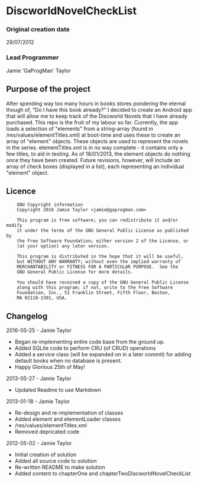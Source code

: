 # DiscworldNovelCheckList #

### Original creation date ###
29/07/2012

### Lead Programmer ###
Jamie 'GaProgMan' Taylor

## Purpose of the project ##
  After spending way too many hours in books stores pondering the eternal though of, "Do I have this book already?" I decided to create an Android app that will allow me to keep track of the Discworld Novels that I have already purchased.
  This repo is the fruit of my labour so far. Currently, the app loads a selection of "elements" from a string-array (found in /res/values/elementTitles.xml) at boot-time and uses these to create an array of "element" objects. These objects are used to represent the novels in the series.
  elementTitles.xml is in no way complete - it contains only a few titles, to aid in testing.
  As of 18/01/2013, the element objects do nothing once they have been created. Future revisions, however, will include an array of check boxes (displayed in a list), each representing an individual "element" object.

## Licence ##

		GNU Copyright information
		Copyright 2016 Jamie Taylor <jamie@gaprogman.com>

		This program is free software; you can redistribute it and/or modify
		it under the terms of the GNU General Public License as published by
		the Free Software Foundation; either version 2 of the License, or
		(at your option) any later version.

		This program is distributed in the hope that it will be useful,
		but WITHOUT ANY WARRANTY; without even the implied warranty of
		MERCHANTABILITY or FITNESS FOR A PARTICULAR PURPOSE.  See the
		GNU General Public License for more details.

		You should have received a copy of the GNU General Public License
		along with this program; if not, write to the Free Software
		Foundation, Inc., 51 Franklin Street, Fifth Floor, Boston,
		MA 02110-1301, USA.

## Changelog ##

2016-05-25 - Jamie Taylor
 - Began re-implementing entire code base from the ground up.
 - Added SQLite code to perform CRU (of CRUD) operations
 - Added a service class (will be expanded on in a later commit) for adding
   default books when no database is present.
 - Happy Glorious 25th of May!

2013-05-27 - Jamie Taylor
- Updated Readme to use Markdown

2013-01-18 - Jamie Taylor
- Re-design and re-implementation of classes
- Added element and elementLoader classes
- /res/values/elementTitles.xml
- Removed depricated code

2012-05-02 - Jamie Taylor
- Initial creation of solution
- Added all source code to solution
- Re-written README to make solution
- Added content to chapterOne and chapterTwoDiscworldNovelCheckList
